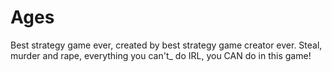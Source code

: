 # Ages
Best strategy game ever, created by best strategy game creator ever. Steal, murder and rape, everything you can't_ do IRL, you CAN do in this game!
